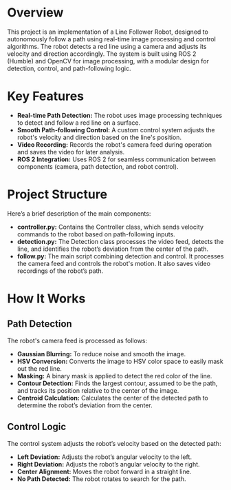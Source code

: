 # Overview
This project is an implementation of a Line Follower Robot, designed to autonomously follow a path using real-time image processing and control algorithms. The robot detects a red line using a camera and adjusts its velocity and direction accordingly. The system is built using ROS 2 (Humble) and OpenCV for image processing, with a modular design for detection, control, and path-following logic.

# Key Features
- **Real-time Path Detection:** The robot uses image processing techniques to detect and follow a red line on a surface.
- **Smooth Path-following Control:** A custom control system adjusts the robot's velocity and direction based on the line's position.
- **Video Recording:** Records the robot's camera feed during operation and saves the video for later analysis.
- **ROS 2 Integration:** Uses ROS 2 for seamless communication between components (camera, path detection, and robot control).

# Project Structure
Here’s a brief description of the main components:

- **controller.py:** Contains the Controller class, which sends velocity commands to the robot based on path-following inputs.
- **detection.py:** The Detection class processes the video feed, detects the line, and identifies the robot’s deviation from the center of the path.
- **follow.py:** The main script combining detection and control. It processes the camera feed and controls the robot's motion. It also saves video recordings of the robot’s path.

# How It Works
## Path Detection
The robot's camera feed is processed as follows:

- **Gaussian Blurring:** To reduce noise and smooth the image.
- **HSV Conversion:** Converts the image to HSV color space to easily mask out the red line.
- **Masking:** A binary mask is applied to detect the red color of the line.
- **Contour Detection:** Finds the largest contour, assumed to be the path, and tracks its position relative to the center of the image.
- **Centroid Calculation:** Calculates the center of the detected path to determine the robot’s deviation from the center.

## Control Logic
The control system adjusts the robot’s velocity based on the detected path:

- **Left Deviation:** Adjusts the robot’s angular velocity to the left.
- **Right Deviation:** Adjusts the robot’s angular velocity to the right.
- **Center Alignment:** Moves the robot forward in a straight line.
- **No Path Detected:** The robot rotates to search for the path.
